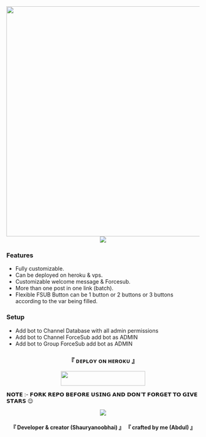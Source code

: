<div align="center">
  <img src="https://telegra.ph/file/21034f4190632e5f571b0.jpg" width="600">
</div>

<div align="center">
  <img src="https://readme-typing-svg.herokuapp.com?color=DC143C&center=true&lines=──+「+FILE+SENDER+」+──;An+Advanced+File+Sharing+Bot.&width=600&height=180">
</div>


### Features
 - Fully customizable.
 - Can be deployed on heroku & vps.
 - Customizable welcome message & Forcesub.
 - More than one post in one link (batch).
 - Flexible FSUB Button can be 1 button or 2 buttons or 3 buttons according to the var being filled.

### Setup

 - Add bot to Channel Database with all admin permissions
 - Add bot to Channel ForceSub add bot as ADMIN
 - Add bot to Group ForceSub add bot as ADMIN


<h3 align="center">
    『 ᴅᴇᴩʟᴏʏ ᴏɴ ʜᴇʀᴏᴋᴜ 』
</h3>

<p align="center"><a href="https://dashboard.heroku.com/new?template=https://github.com/abdul97233/File-Sharing"> <img src="https://img.shields.io/badge/Deploy%20On%20Heroku-black?style=for-the-badge&logo=heroku" width="220" height="38.45"/></a></p>


𝗡𝗢𝗧𝗘 :- 𝗙𝗢𝗥𝗞 𝗥𝗘𝗣𝗢 𝗕𝗘𝗙𝗢𝗥𝗘 𝗨𝗦𝗜𝗡𝗚 𝗔𝗡𝗗 𝗗𝗢𝗡'𝗧 𝗙𝗢𝗥𝗚𝗘𝗧 𝗧𝗢 𝗚𝗜𝗩𝗘 𝗦𝗧𝗔𝗥𝗦 😌 



<p align="center">
<a href="https://telegram.me/NTMChat"><img src="https://img.shields.io/badge/-Support%20Group-blue.svg?style=for-the-badge&logo=Telegram"></a>
</p>
<h4 align="center">
    『 Developer & creator (Shauryanoobhai) 』
    『 crafted by me (Abdul) 』
</h4>